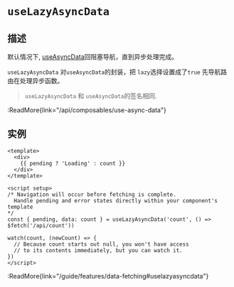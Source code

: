 # `useLazyAsyncData`

## 描述

默认情况下, [useAsyncData](/api/composables/use-async-data)回阻塞导航，直到异步处理完成。

`useLazyAsyncData` 对`useAsyncData`的封装，把 `lazy`选择设置成了`true` 先导航路由在处理异步函数。

> `useLazyAsyncData` 和 `useAsyncData`的签名相同.

:ReadMore{link="/api/composables/use-async-data"}

## 实例

```vue
<template>
  <div>
    {{ pending ? 'Loading' : count }}
  </div>
</template>

<script setup>
/* Navigation will occur before fetching is complete.
  Handle pending and error states directly within your component's template
*/
const { pending, data: count } = useLazyAsyncData('count', () => $fetch('/api/count'))

watch(count, (newCount) => {
  // Because count starts out null, you won't have access
  // to its contents immediately, but you can watch it.
})
</script>
```

:ReadMore{link="/guide/features/data-fetching#uselazyasyncdata"}

